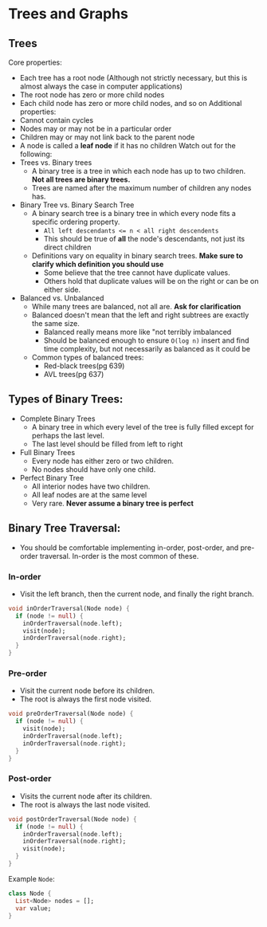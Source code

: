 # Trees and Graphs
## Trees
Core properties:
  - Each tree has a root node (Although not strictly necessary, but this is almost always the case in computer applications)
  - The root node has zero or more child nodes
  - Each child node has zero or more child nodes, and so on
Additional properties:
- Cannot contain cycles
- Nodes may or may not be in a particular order
- Children may or may not link back to the parent node
- A node is called a **leaf node** if it has no children
Watch out for the following:
- Trees vs. Binary trees
  - A binary tree is a tree in which each node has up to two children. **Not all trees are binary trees.**
  - Trees are named after the maximum number of children any nodes has.
- Binary Tree vs. Binary Search Tree
  - A binary search tree is a binary tree in which every node fits a specific ordering property.
	-  `All left descendants <= n < all right descendents`
	- This should be true of **all** the node's descendants, not just its direct children
  - Definitions vary on equality in binary search trees. **Make sure to clarify which definition you should use**
	- Some believe that the tree cannot have duplicate values.
	- Others hold that duplicate values will be on the right or can be on either side.
- Balanced vs. Unbalanced
  - While many trees are balanced, not all are. **Ask for clarification**
  - Balanced doesn't mean that the left and right subtrees are exactly the same size.
	- Balanced really means more like "not terribly imbalanced
    - Should be balanced enough to ensure `O(log n)` insert and find time complexity, but not necessarily as balanced as it could be
  - Common types of balanced trees:
	- Red-black trees(pg 639)
	- AVL trees(pg 637)
## Types of Binary Trees:
- Complete Binary Trees
  - A binary tree in which every level of the tree is fully filled except for perhaps the last level.
  - The last level should be filled from left to right
- Full Binary Trees
  - Every node has either zero or two children.
  - No nodes should have only one child.
- Perfect Binary Tree
  - All interior nodes have two children.
  - All leaf nodes are at the same level
  - Very rare. **Never assume a binary tree is perfect**
## Binary Tree Traversal:
- You should be comfortable implementing in-order, post-order, and pre-order traversal. In-order is the most common of these.
### In-order
- Visit the left branch, then the current node, and finally the right branch.
```dart
void inOrderTraversal(Node node) {
  if (node != null) {
	inOrderTraversal(node.left);
	visit(node);
	inOrderTraversal(node.right);
  }
}
```
### Pre-order
- Visit the current node before its children.
- The root is always the first node visited.
```dart
void preOrderTraversal(Node node) {
  if (node != null) {
	visit(node);
	inOrderTraversal(node.left);
	inOrderTraversal(node.right);
  }
}
```
### Post-order
- Visits the current node after its children.
- The root is always the last node visited.
```dart
void postOrderTraversal(Node node) {
  if (node != null) {
	inOrderTraversal(node.left);
	inOrderTraversal(node.right);
	visit(node);
  }
}
```
Example `Node`:
```dart
class Node {
  List<Node> nodes = [];
  var value;
}
```

